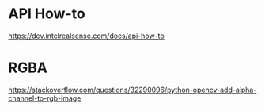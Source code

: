 # API How-to

https://dev.intelrealsense.com/docs/api-how-to

# RGBA

https://stackoverflow.com/questions/32290096/python-opencv-add-alpha-channel-to-rgb-image

